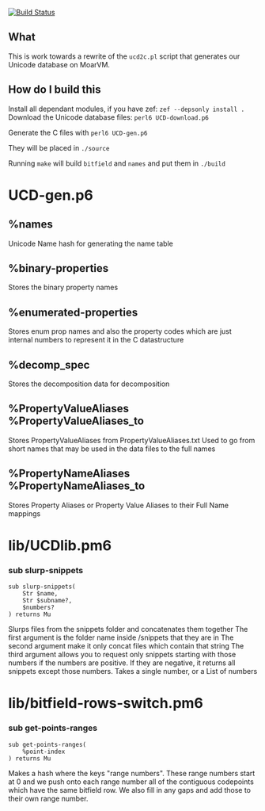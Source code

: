 [![Build Status](https://travis-ci.org/samcv/UCD.svg?branch=master)](https://travis-ci.org/samcv/UCD)

## What
This is work towards a rewrite of the `ucd2c.pl` script that generates our
Unicode database on MoarVM.

## How do I build this
Install all dependant modules, if you have zef:
`zef --depsonly install .`
Download the Unicode database files:
`perl6 UCD-download.p6`

Generate the C files with
`perl6 UCD-gen.p6`

They will be placed in `./source`

Running `make` will build `bitfield` and `names` and put them in `./build`

# UCD-gen.p6

%names
------

Unicode Name hash for generating the name table

%binary-properties
------------------

Stores the binary property names

%enumerated-properties
----------------------

Stores enum prop names and also the property codes which are just internal numbers to represent it in the C datastructure

%decomp_spec
------------

Stores the decomposition data for decomposition

%PropertyValueAliases %PropertyValueAliases_to
----------------------------------------------

Stores PropertyValueAliases from PropertyValueAliases.txt Used to go from short names that may be used in the data files to the full names

%PropertyNameAliases %PropertyNameAliases_to
--------------------------------------------

Stores Property Aliases or Property Value Aliases to their Full Name mappings

# lib/UCDlib.pm6

### sub slurp-snippets

```
sub slurp-snippets(
    Str $name, 
    Str $subname?, 
    $numbers?
) returns Mu
```

Slurps files from the snippets folder and concatenates them together The first argument is the folder name inside /snippets that they are in The second argument make it only concat files which contain that string The third argument allows you to request only snippets starting with those numbers if the numbers are positive. If they are negative, it returns all snippets except those numbers. Takes a single number, or a List of numbers

# lib/bitfield-rows-switch.pm6

### sub get-points-ranges

```
sub get-points-ranges(
    %point-index
) returns Mu
```

Makes a hash where the keys "range numbers". These range numbers start at 0 and we push onto each range number all of the contiguous codepoints which have the same bitfield row. We also fill in any gaps and add those to their own range number.
